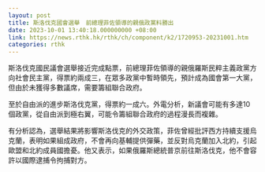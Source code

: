 ```yaml
---
layout: post
title: 斯洛伐克國會選舉　前總理菲佐領導的親俄政黨料勝出
date: 2023-10-01 13:40:18.000000000 +08:00
link: https://news.rthk.hk/rthk/ch/component/k2/1720953-20231001.htm
categories: rthk
---
```


斯洛伐克國民議會選舉接近完成點票，前總理菲佐領導的親俄羅斯民粹主義政黨方向社會民主黨，得票約兩成三，在眾多政黨中暫時領先，預計成為國會第一大黨，但由於未獲得多數議席，需要籌組聯合政府。

至於自由派的進步斯洛伐克黨，得票約一成六。外電分析，新議會可能有多達10個政黨，從自由派到極右翼，可能令籌組聯合政府的過程漫長而複雜。

有分析認為，選舉結果將影響斯洛伐克的外交政策，菲佐曾經批評西方持續支援烏克蘭，表明如果組成政府，不會再向基輔提供彈藥，並反對烏克蘭加入北約，引起歐盟和北約成員國擔憂。他又表示，如果俄羅斯總統普京前往斯洛伐克，他不會容許以國際逮捕令拘捕對方。
